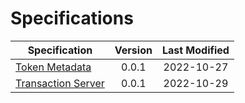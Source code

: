 # Specifications

| Specification                               | Version | Last Modified |
| --------------------------------------------|:-------:|:--------------:
| [Token Metadata](token_metadata.md)         |  0.0.1  |   2022-10-27  |
| [Transaction Server](transaction_server.md) |  0.0.1  |   2022-10-29  |